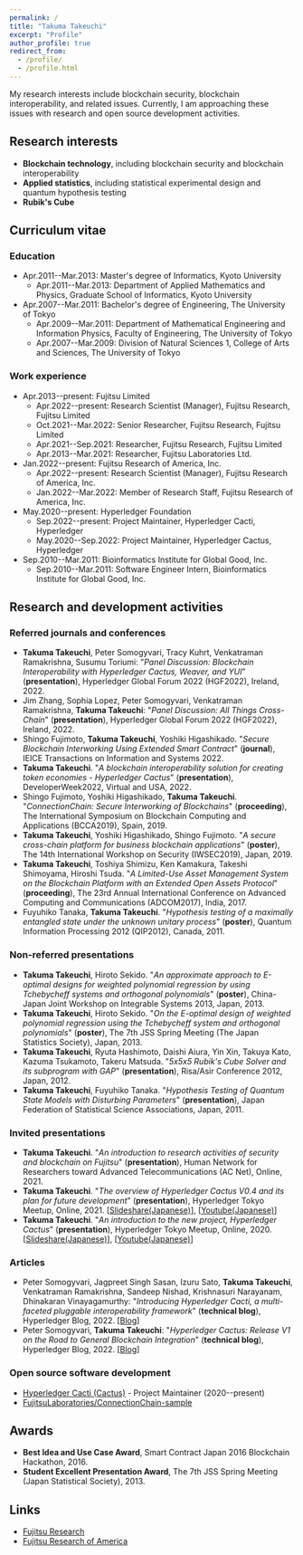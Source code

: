 ```yaml
---
permalink: /
title: "Takuma Takeuchi"
excerpt: "Profile"
author_profile: true
redirect_from: 
  - /profile/
  - /profile.html
---
```


My research interests include blockchain security, blockchain interoperability, and related issues.  Currently, I am approaching these issues with research and open source development activities.

## Research interests

- **Blockchain technology**, including blockchain security and blockchain interoperability
- **Applied statistics**, including statistical experimental design and quantum hypothesis testing
- **Rubik's Cube**

## Curriculum vitae

### Education

- Apr.2011--Mar.2013: Master's degree of Informatics, Kyoto University
  - Apr.2011--Mar.2013: Department of Applied Mathematics and Physics, Graduate School of Informatics, Kyoto University
- Apr.2007--Mar.2011: Bachelor's degree of Engineering, The University of Tokyo
  - Apr.2009--Mar.2011: Department of Mathematical Engineering and Information Physics, Faculty of Engineering, The University of Tokyo
  - Apr.2007--Mar.2009: Division of Natural Sciences 1, College of Arts and Sciences, The University of Tokyo

### Work experience

- Apr.2013--present: Fujitsu Limited
  - Apr.2022--present: Research Scientist (Manager), Fujitsu Research, Fujitsu Limited
  - Oct.2021--Mar.2022: Senior Researcher, Fujitsu Research, Fujitsu Limited
  - Apr.2021--Sep.2021: Researcher, Fujitsu Research, Fujitsu Limited
  - Apr.2013--Mar.2021: Researcher, Fujitsu Laboratories Ltd.
- Jan.2022--present: Fujitsu Research of America, Inc.
  - Apr.2022--present: Research Scientist (Manager), Fujitsu Research of America, Inc.
  - Jan.2022--Mar.2022: Member of Research Staff, Fujitsu Research of America, Inc.
- May.2020--present: Hyperledger Foundation
  - Sep.2022--present: Project Maintainer, Hyperledger Cacti, Hyperledger
  - May.2020--Sep.2022: Project Maintainer, Hyperledger Cactus, Hyperledger
- Sep.2010--Mar.2011: Bioinformatics Institute for Global Good, Inc.
  - Sep.2010--Mar.2011: Software Engineer Intern, Bioinformatics Institute for Global Good, Inc.

## Research and development activities

### Referred journals and conferences

- **Takuma Takeuchi**, Peter Somogyvari, Tracy Kuhrt, Venkatraman Ramakrishna, Susumu Toriumi: "*Panel Discussion: Blockchain Interoperability with Hyperledger Cactus, Weaver, and YUI*" (**presentation**), Hyperledger Global Forum 2022 (HGF2022), Ireland, 2022.
- Jim Zhang, Sophia Lopez, Peter Somogyvari, Venkatraman Ramakrishna, **Takuma Takeuchi**: "*Panel Discussion: All Things Cross-Chain*" (**presentation**), Hyperledger Global Forum 2022 (HGF2022), Ireland, 2022.
- Shingo Fujimoto, **Takuma Takeuchi**, Yoshiki Higashikado. "*Secure Blockchain Interworking Using Extended Smart Contract*" (**journal**), IEICE Transactions on Information and Systems 2022.
- **Takuma Takeuchi**. "*A blockchain interoperability solution for creating token economies - Hyperledger Cactus*" (**presentation**), DeveloperWeek2022, Virtual and USA, 2022.
- Shingo Fujimoto, Yoshiki Higashikado, **Takuma Takeuchi**. "*ConnectionChain: Secure Interworking of Blockchains*" (**proceeding**), The International Symposium on Blockchain Computing and Applications (BCCA2019), Spain, 2019.
- **Takuma Takeuchi**, Yoshiki Higashikado, Shingo Fujimoto. "*A secure cross-chain platform for business blockchain applications*" (**poster**), The 14th International Workshop on Security (IWSEC2019), Japan, 2019.
- **Takuma Takeuchi**, Toshiya Shimizu, Ken Kamakura, Takeshi Shimoyama, Hiroshi Tsuda. "*A Limited-Use Asset Management System on the Blockchain Platform with an Extended Open Assets Protocol*" (**proceeding**), The 23rd Annual International Conference on Advanced Computing and Communications (ADCOM2017), India, 2017.
- Fuyuhiko Tanaka, **Takuma Takeuchi**. "*Hypothesis testing of a maximally entangled state under the unknown unitary process*" (**poster**), Quantum Information Processing 2012 (QIP2012), Canada, 2011.

### Non-referred presentations

- **Takuma Takeuchi**, Hiroto Sekido. "*An approximate approach to E-optimal designs for weighted polynomial regression by using Tchebycheff systems and orthogonal polynomials*" (**poster**), China-Japan Joint Workshop on Integrable Systems 2013, Japan, 2013.
- **Takuma Takeuchi**, Hiroto Sekido. "*On the E-optimal design of weighted polynomial regression using the Tchebycheff system and orthogonal polynomials*" (**poster**), The 7th JSS Spring Meeting (The Japan Statistics Society), Japan, 2013.
- **Takuma Takeuchi**, Ryuta Hashimoto, Daishi Aiura, Yin Xin, Takuya Kato, Kazuma Tsukamoto, Takeru Matsuda. "*5x5x5 Rubik's Cube Solver and its subprogram with GAP*" (**presentation**), Risa/Asir Conference 2012, Japan, 2012.
- **Takuma Takeuchi**, Fuyuhiko Tanaka. "*Hypothesis Testing of Quantum State Models with Disturbing Parameters*" (**presentation**), Japan Federation of Statistical Science Associations, Japan, 2011.

### Invited presentations

- **Takuma Takeuchi**. "*An introduction to research activities of security and blockchain on Fujitsu*" (**presentation**), Human Network for Researchers toward Advanced Telecommunications (AC Net), Online, 2021.
- **Takuma Takeuchi**. "*The overview of Hyperledger Cactus V0.4 and its plan for future development*" (**presentation**), Hyperledger Tokyo Meetup, Online, 2021. [[Slideshare(Japanese)](https://www.slideshare.net/Hyperledger_Tokyo/hyperledger-cactus-v04)], [[Youtube(Japanese)](https://www.youtube.com/watch?v=LKUdWoxz_lQ)]
- **Takuma Takeuchi**. "*An introduction to the new project, Hyperledger Cactus*" (**presentation**), Hyperledger Tokyo Meetup, Online, 2020. [[Slideshare(Japanese)](https://www.slideshare.net/Hyperledger_Tokyo/hyperledger-cactus)], [[Youtube(Japanese)](https://www.youtube.com/watch?v=UU_RVbiOFJs)]

### Articles

- Peter Somogyvari, Jagpreet Singh Sasan, Izuru Sato, **Takuma Takeuchi**, Venkatraman Ramakrishna, Sandeep Nishad, Krishnasuri Narayanam, Dhinakaran Vinayagamurthy: "*Introducing Hyperledger Cacti, a multi-faceted pluggable interoperability framework*" (**technical blog**), Hyperledger Blog, 2022. [[Blog](https://www.hyperledger.org/blog/2022/11/07/introducing-hyperledger-cacti-a-multi-faceted-pluggable-interoperability-framework)]
- Peter Somogyvari, **Takuma Takeuchi**: "*Hyperledger Cactus: Release V1 on the Road to General Blockchain Integration*" (**technical blog**), Hyperledger Blog, 2022. [[Blog](https://www.hyperledger.org/blog/2022/03/17/hyperledger-cactus-release-v1-on-the-road-to-general-blockchain-integration)]

### Open source software development

- [Hyperledger Cacti (Cactus)](https://www.hyperledger.org/use/cactus) - Project Maintainer (2020--present)
- [FujitsuLaboratories/ConnectionChain-sample](https://github.com/FujitsuLaboratories/ConnectionChain-sample)

## Awards

- **Best Idea and Use Case Award**, Smart Contract Japan 2016 Blockchain Hackathon, 2016.
- **Student Excellent Presentation Award**, The 7th JSS Spring Meeting (Japan Statistical Society), 2013.

## Links
- [Fujitsu Research](https://www.fujitsu.com/jp/group/labs/en/)
- [Fujitsu Research of America](https://www.fujitsu.com/us/about/businesspolicy/tech/rd/)